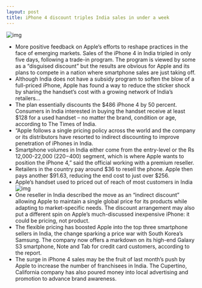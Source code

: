 ```yaml
---
layout: post
title: iPhone 4 discount triples India sales in under a week
---
```

![img](http://media.idownloadblog.com/wp-content/uploads/2012/06/iPhone-4S-two-up-Photos-Faces-screenshot-001.jpg)
* More positive feedback on Apple’s efforts to reshape practices in the face of emerging markets. Sales of the iPhone 4 in India tripled in only five days, following a trade-in program. The program is viewed by some as a “disguised discount” but the results are obvious for Apple and its plans to compete in a nation where smartphone sales are just taking off.
* Although India does not have a subsidy program to soften the blow of a full-priced iPhone, Apple has found a way to reduce the sticker shock by sharing the handset’s cost with a growing network of India’s retailers…
* The plan essentially discounts the $486 iPhone 4 by 50 percent. Consumers in India interested in buying the handset receive at least $128 for a used handset – no matter the brand, condition or age, according to The Times of India.
* “Apple follows a single pricing policy across the world and the company or its distributors have resorted to indirect discounting to improve penetration of iPhones in India.
* Smartphone volumes in India either come from the entry-level or the Rs 12,000-22,000 ($220-$400) segment, which is where Apple wants to position the iPhone 4,” said the official working with a premium reseller.
* Retailers in the country pay around $36 to resell the phone. Apple then pays another $91.63, reducing the end cost to just over $256.
* Apple’s handset used to priced out of reach of most customers in India
![img](http://media.idownloadblog.com/wp-content/uploads/2013/04/Aircell-India-iPhone-4.png)
* One reseller in India described the move as an “indirect discount” allowing Apple to maintain a single global price for its products while adapting to market-specific needs. The discount arrangement may also put a different spin on Apple’s much-discussed inexpensive iPhone: it could be pricing, not product.
* The flexible pricing has boosted Apple into the top three smartphone sellers in India, the change sparking a price war with South Korea’s Samsung. The company now offers a markdown on its high-end Galaxy S3 smartphone, Note and Tab for credit card customers, according to the report.
* The surge in iPhone 4 sales may be the fruit of last month’s push by Apple to increase the number of franchisees in India. The Cupertino, California company has also poured money into local advertising and promotion to advance brand awareness.

